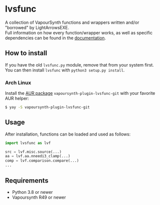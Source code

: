 # lvsfunc

A collection of VapourSynth functions and wrappers
written and/or "borrowed" by LightArrowsEXE.  
Full information on how every function/wrapper works,
as well as specific dependencies
can be found in the [documentation](https://lvsfunc.readthedocs.io/).

## How to install

If you have the old `lvsfunc.py` module,
remove that from your system first.
You can then install `lvsfunc`
with `python3 setup.py install`.

### Arch Linux

Install the [AUR package](https://aur.archlinux.org/packages/vapoursynth-plugin-lvsfunc-git/) `vapoursynth-plugin-lvsfunc-git` with your favorite AUR helper:

```sh
$ yay -S vapoursynth-plugin-lvsfunc-git
```

## Usage

After installation, functions can be loaded and used as follows:

```py
import lvsfunc as lvf

src = lvf.misc.source(...)
aa = lvf.aa.nneedi3_clamp(...)
comp = lvf.comparison.compare(...)
...
```

## Requirements

- Python 3.8 or newer
- Vapoursynth R49 or newer
